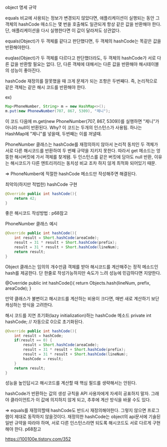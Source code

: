 object 명세 규약

equals 비교에 사용되는 정보가 변경되지 않았다면, 애플리케이션이 실행되는 동안 그 객체의 hashCode 매소드는 몇 번을 호출해도 일관되게 항상 같은 값을 반환해야 한다.
단, 애플리케이션을 다시 실행한다면 이 값이 달라져도 상관없다.

equals(Object)가 두 객체를 같다고 판단했다면, 두 객체의 hashCode는 똑같은 값을 반환해야한다.

euqlas(Object)가 두 객체를 다르다고 판단했더라도, 두 객체의 hashCode가 서로 다른 값을 반환할 필요는 없다. 단, 다른 객체에 대해서는 다른 값을 반환해야 해시테이블의 
성능이 좋아진다.

hashCode 재정의를 잘못했을 때 크게 문제가 되는 조항은 두번째다. 즉, 논리적으로 같은 객체는 같은 해시 코드를 반환해야 한다.

ex) 
```java
Map<PhoneNumber, String> m = new HashMap<>();
m.put(new PhonewNumber(707, 867, 5309), "제니");
```

이 코드 다음에 m.get(new PhoneNumber(707, 867, 5309))를 실행하면 "제니"가 아니라 null이 반환된다.
Why? 
이 코드는 두개의 인스턴스가 사용됨.
하나는 HashMap에 "제니"를 넣을때, 두번째는 이를 꺼낼때.

PhoneNumber 클래스는 hashCode를 재정의하지 않아서 논리적 동치인 두 객체가 서로 다른 해시코드를 반환하여 두 번째 규약을 지키지 못한다.
따라서 get 메소드는 엉뚱한 해시버킷에 가서 객체를 찾게됌.
두 인스턴스를 같은 버킷에 담아도 null 반환, 이유는 해시코드가 다른 앤트리끼리는 동치성 비교 조차 하지 않게 최적화 되어있기 때문.

=> PhoneNumber에 적절한 hashCode 메소드만 작성해주면 해결된다.

최악의(하지만 적법한) hashCode 구현
```java
@Override public int hashCode(){
	return 42;
}
```

좋은 해시코드 작성방법 : p68참고


PhoneNumber 클래스 예시

```java
@Override public int hashCode(){
	int result = Short.hashCode(areaCode);
	result = 31 * result + Short.hashCode(prefix);
	result = 31 * result + Short.hashCode(lineNum);
	return result;
}
```

Object 클래스는 임의의 개수만큼 객체를 받아 해시코드를 계산해주는 정적 메소드인 hash를 제공한다.
단 한줄로 작성가능하지만 속도가 느려 성능에 민감하다면 지양한다.

@Override public int hashCode(){
	return Objects.hash(lineNum, prefix, areaCode);
}

만약 클래스가 불변이고 해시코드를 계산하는 비용이 크다면, 매번 새로 계산하기 보단 캐싱하는 방식을 고려한다.

해시 코드를 지연 초기화(lazy initialization)하는 hashCode 메소드 
private int hashCode; // 자동으로 0으로 초기화된다.

```java
@Override public int hashCode(){
	int result = hashCode;
	if(result == 0) {
		result = Short.hashCode(areaCode);
		result = 31 * result + Short.hashCode(prefix);
		result = 31 * result + Short.hashCode(lineNum);
		hashCode = result;
	}
	return result;
}
```

성능을 높인답시고 해시코드를 계산할 때 핵심 필드를 생략해서는 안된다.

hashCode가 반환하는 값의 생성 규칙을 API 사용자에게 자세히 공표하지 말자.
그래야 클라이언트가 이 값에 의지하지 않게 되고, 추후에 계산 방식을 바꿀 수도 있다.

=> equals를 재정의할때 hashCode도 반드시 재정의해야한다. 그렇지 않으면 프로그램이 제대로 동작하지 않을것이다.
재정의한 hashCode는 object의 api문서에 기술된 일반 규약을 따라야 하며, 서로 다른 인스턴스라면 되도록 해시코드도 서로 다르게 구현해야 한다.
p68참고

https://100100e.tistory.com/352
